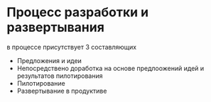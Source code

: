 # Процесс разработки и развертывания

в процессе присутствует 3 составляющих

* Предложения и идеи
* Непосредствено доработка на основе предлоожений идей и результатов пилотирования
* Пилотирование
* Развертывание в продуктиве
